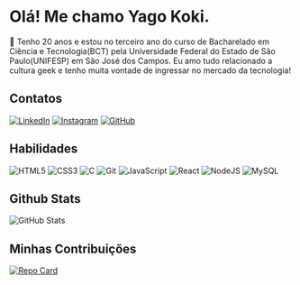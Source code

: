 # Olá! Me chamo Yago Koki.

🔎 Tenho 20 anos e estou no terceiro ano do curso de Bacharelado em Ciência e Tecnologia(BCT) pela Universidade Federal do Estado de São Paulo(UNIFESP) em São José dos Campos. Eu amo tudo relacionado a cultura geek e tenho muita vontade de ingressar no mercado da tecnologia!
## Contatos
[![LinkedIn](https://img.shields.io/badge/LinkedIn-FFF?style=for-the-badge&logo=linkedin&logoColor=black)](https://www.linkedin.com/in/yago-koki-4185a1221/) [![Instagram](https://img.shields.io/badge/-Instagram-FFF?style=for-the-badge&logo=instagram&logoColor=black)](https://www.instagram.com/yagokoki/) [![GitHub](https://img.shields.io/badge/GitHub-FFF?style=for-the-badge&logo=github&logoColor=black)](https://github.com/yagokoki)

## Habilidades
![HTML5](https://img.shields.io/badge/HTML5-FFF?style=for-the-badge&logo=html5&logoColor=black) ![CSS3](https://img.shields.io/badge/CSS3-FFF?style=for-the-badge&logo=css3&logoColor=black) ![C](https://img.shields.io/badge/C-fff?style=for-the-badge&logo=c&logoColor=black) ![Git](https://img.shields.io/badge/GIT-fff?style=for-the-badge&logo=git&logoColor=black) ![JavaScript](https://img.shields.io/badge/JavaScript-FFF?style=for-the-badge&logo=javascript&logoColor=black) ![React](https://img.shields.io/badge/React-FFF?style=for-the-badge&logo=react&logoColor=black) 	![NodeJS](https://img.shields.io/badge/node.js-FFF?style=for-the-badge&logo=node.js&logoColor=black) ![MySQL](https://img.shields.io/badge/MySQL-FFF?style=for-the-badge&logo=mysql&logoColor=black)

## Github Stats
![GitHub Stats](https://github-readme-stats.vercel.app/api?username=yagokoki&theme=transparent&bg_color=000&border_color=fff&show_icons=true&icon_color=fff&title_color=&text_color=FFF)

## Minhas Contribuições
[![Repo Card](https://github-readme-stats.vercel.app/api/pin/?username=yagokoki&repo=dio-lab-open-source&bg_color=000&border_color=fffC&show_icons=true&icon_color=fff&title_color=&text_color=FFF)](https://github.com/yagokoki/dio-lab-open-source)
